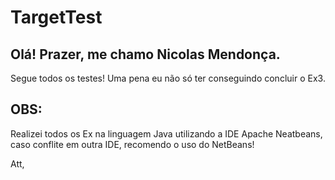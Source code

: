 # TargetTest

## Olá! Prazer, me chamo Nicolas Mendonça.

Segue todos os testes! Uma pena eu não só ter conseguindo concluir o Ex3.

## OBS: 
Realizei todos os Ex na linguagem Java utilizando a IDE Apache Neatbeans, caso conflite em outra IDE, recomendo o uso do NetBeans!

Att,

